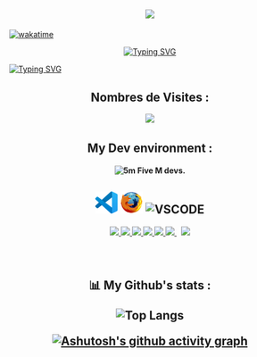 <h3 align="center"><img src="https://icon-library.com/images/france-icon/france-icon-15.jpg"/ width="45"></h3>

[![wakatime](https://wakatime.com/badge/user/5cfedfe5-3f21-4fe1-bd62-f4a8ea9f5168.svg)](https://wakatime.com/@5cfedfe5-3f21-4fe1-bd62-f4a8ea9f5168)

<p align="center"> 
 <a href="https://git.io/typing-svg"><img src="https://readme-typing-svg.demolab.com?font=Fira+Code&pause=1000&color=1DF760&center=true&width=435&lines=Hi+%F0%9F%91%8B%2C+I'm+CSauron+" alt="Typing SVG" /></a>
</p>

<a href="https://git.io/typing-svg"><img src="https://readme-typing-svg.demolab.com?font=Fira+Code&pause=1000&color=1DF760&center=true&multiline=true&width=512&lines=+Junior+developer+from+FRANCE%2CRennes%2C+;Oui+oui+des+baguettes.+;+%F0%9F%8C%B1+I%E2%80%99m+currently+learning+C%2C+Sh%2C+and+other+;%F0%9F%91%80+I%E2%80%99m+interested+in+dev+%2C+bike+ride%2C+and+car+drifting%2Fride.+;%F0%9F%92%9E%EF%B8%8F+Go+to+the+real+HUNTER+;on+the+right+path." alt="Typing SVG" /></a>

<h2 align="center"> Nombres de Visites :</h2>
<p align="center"> 
  <img src="https://profile-counter.glitch.me/CS-Pablo/count.svg" />
</p>

<h2 align="center">My Dev environment :</h2>

<h4 align="center">  <img src="https://fivem-vscode.gallerycdn.vsassets.io/extensions/fivem-vscode/fivem-vscode/0.3.1/1641809875370/Microsoft.VisualStudio.Services.Icons.Default" alt="5m" width="40" height="40"/> Five M devs.</h4>

<h2 align="center">   <img src="https://raw.githubusercontent.com/devicons/devicon/master/icons/vscode/vscode-original.svg" alt="VSCODE" width="40" height="40"/>   <img src="https://raw.githubusercontent.com/devicons/devicon/master/icons/firefox/firefox-original.svg" alt="firefox" width="40" height="40"/> <img src="https://image.similarpng.com/very-thumbnail/2021/09/Ubuntu-logo-on-transparent-background-PNG.png" alt="VSCODE" width="40" height="40"/></h2>

<p align="center"> 
    <a href="https://www.java.com" target="_blank"> <img src="https://img.icons8.com/color/48/000000/java-coffee-cup-logo.png"/> </a>
    <a href="https://reactjs.org/" target="_blank"> <img src="https://img.icons8.com/color/48/000000/react-native.png"/> </a>
    <a href="https://developer.mozilla.org/en-US/docs/Web/JavaScript" target="_blank"> <img src="https://img.icons8.com/color/48/000000/javascript.png"/> </a> 
    <a href="https://www.w3.org/html/" target="_blank"> <img src="https://img.icons8.com/color/48/000000/html-5.png"/> </a> 
    <a href="https://www.w3schools.com/css/" target="_blank"> <img src="https://img.icons8.com/color/48/000000/css3.png"/> </a> 
    <a style="padding-right:8px;" href="https://www.mysql.com/" target="_blank"> <img src="https://img.icons8.com/fluent/50/000000/mysql-logo.png"/> </a>
    <a href="https://git-scm.com/" target="_blank"> <img src="https://img.icons8.com/color/48/000000/git.png"/> </a>  
    
</p>

<h3 align="center"><a href="https://github.com/SubhamRaoniar28/github-readme-streak-stats"><img title="🔥 Obtenez des statistiques de séquences pour votre profil sur git.io/streak-stats" alt="" src="https://github-readme-streak-stats.herokuapp.com/?user=CS-Pablo&theme=vue"/></a></h3>
<h2 align="center"> 📊 My Github's stats : </2>
<a align="center">

    
![Top Langs](https://github-readme-stats.vercel.app/api/top-langs/?username=CS-Pablo&layout=compact&langs_count=100&theme=vue) 
</a>





[![Ashutosh's github activity graph](https://github-readme-activity-graph.vercel.app/graph?username=CS-Pablo&theme=vue)](https://github.com/LQuatre/github-readme-activity-graph)



